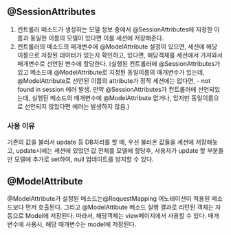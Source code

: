 ## @SessionAttributes
1. 컨트롤러 메소드가 생성하는 모델 정보 중에서 @SessionAttributes에 지정한 이름과 동일한 이름의 모델이 있다면 이를 세션에 저장해준다.  
2. 컨트롤러의 메소드의 매개변수에 @ModelAttribute 설정이 있으면, 세션에 해당 이름으로 저장된 데이터가 있는지 확인하고, 있다면, 해당객체를 세션에서 가져와서 매개변수로 선언된 변수에 할당한다.
(실행된 컨트롤러에 @SessionAttributes가 있고 메소드에 @ModelAttribute로 지정된 동일이름의 매개변수가 있는데, @ModelAttribute로 선언된 이름의 attribute가 정작 세션에는 없다면, - not found in session 에러 발생. 만약 @SessionAttributes가 컨트롤러에 선언되있는데, 실행된 메소드의 매개변수에 @ModelAttribute 없거나, 있지만 동일이름으로 선언되지 않았다면 에러는 발생하지 않음.)

### 사용 이유
기존의 값을 불러서 update 등 DB처리를 할 때, 우선 불러온 값들을 세션에 저장해놓고, update시에는 세션에 있었던 값 전체를 모델에 할당후, 사용자가 update 할 부분들만 모델에 추가로 set하여, null 업데이트를 방지할 수 있다.

## @ModelAttribute
@ModelAttribute가 설정된 메소드는@RequestMapping 어노테이션이 적용된 메소드보다 먼저 호출된다. 
그리고 @ModelAttibute 메소드 실행 결과로 리턴된 객체는 자동으로 Model에 저장된다. 따라서, 해당객체는 view페이지에서 사용할 수 있다. 매개변수에 사용시, 해당 매개변수는 model에 저장된다.

